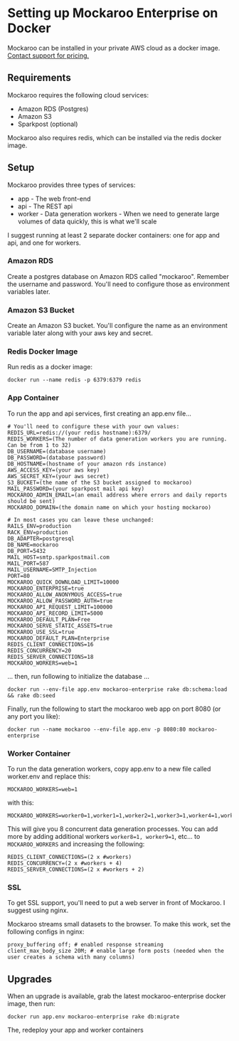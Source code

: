 # Setting up Mockaroo Enterprise on Docker

Mockaroo can be installed in your private AWS cloud as a docker image.  [Contact support for pricing.](https://mockaroo.com/comments/new)

## Requirements

Mockaroo requires the following cloud services:

* Amazon RDS (Postgres)
* Amazon S3
* Sparkpost (optional)

Mockaroo also requires redis, which can be installed via the redis docker image.

## Setup

Mockaroo provides three types of services:

* app - The web front-end
* api - The REST api
* worker - Data generation workers - When we need to generate large volumes of data quickly, this is what we'll scale

I suggest running at least 2 separate docker containers: one for app and api, and one for workers.

### Amazon RDS

Create a postgres database on Amazon RDS called "mockaroo".  Remember the username and password.  You'll need to configure those as environment variables later.

### Amazon S3 Bucket

Create an Amazon S3 bucket.  You'll configure the name as an environment variable later along with your aws key and secret.

### Redis Docker Image

Run redis as a docker image:

```
docker run --name redis -p 6379:6379 redis
```

### App Container

To run the app and api services, first creating an app.env file...

```
# You'll need to configure these with your own values:
REDIS_URL=redis://(your redis hostname):6379/
REDIS_WORKERS=(The number of data generation workers you are running.  Can be from 1 to 32)
DB_USERNAME=(database username)
DB_PASSWORD=(database password)
DB_HOSTNAME=(hostname of your amazon rds instance)
AWS_ACCESS_KEY=(your aws key)
AWS_SECRET_KEY=(your aws secret)
S3_BUCKET=(the name of the S3 bucket assigned to mockaroo)
MAIL_PASSWORD=(your sparkpost mail api key)
MOCKAROO_ADMIN_EMAIL=(an email address where errors and daily reports should be sent)
MOCKAROO_DOMAIN=(the domain name on which your hosting mockaroo)  

# In most cases you can leave these unchanged:
RAILS_ENV=production
RACK_ENV=production
DB_ADAPTER=postgresql
DB_NAME=mockaroo
DB_PORT=5432
MAIL_HOST=smtp.sparkpostmail.com
MAIL_PORT=587
MAIL_USERNAME=SMTP_Injection
PORT=80
MOCKAROO_QUICK_DOWNLOAD_LIMIT=10000
MOCKAROO_ENTERPRISE=true
MOCKAROO_ALLOW_ANONYMOUS_ACCESS=true
MOCKAROO_ALLOW_PASSWORD_AUTH=true
MOCKAROO_API_REQUEST_LIMIT=100000
MOCKAROO_API_RECORD_LIMIT=5000
MOCKAROO_DEFAULT_PLAN=Free
MOCKAROO_SERVE_STATIC_ASSETS=true
MOCKAROO_USE_SSL=true
MOCKAROO_DEFAULT_PLAN=Enterprise
REDIS_CLIENT_CONNECTIONS=16
REDIS_CONCURRENCY=20
REDIS_SERVER_CONNECTIONS=18
MOCKAROO_WORKERS=web=1
```
... then, run following to initialize the database ...

```
docker run --env-file app.env mockaroo-enterprise rake db:schema:load && rake db:seed
```

Finally, run the following to start the mockaroo web app on port 8080 (or any port you like):

```
docker run --name mockaroo --env-file app.env -p 8080:80 mockaroo-enterprise
```

### Worker Container

To run the data generation workers, copy app.env to a new file called worker.env and replace this:

```
MOCKAROO_WORKERS=web=1
```

with this:

```
MOCKAROO_WORKERS=worker0=1,worker1=1,worker2=1,worker3=1,worker4=1,worker5=1,worker6=1,worker7=1
```

This will give you 8 concurrent data generation processes.  You can add more by adding additional workers `worker8=1, worker9=1`, etc... to `MOCKAROO_WORKERS` and increasing the following:

```
REDIS_CLIENT_CONNECTIONS=(2 x #workers)
REDIS_CONCURRENCY=(2 x #workers + 4)
REDIS_SERVER_CONNECTIONS=(2 x #workers + 2)
```

### SSL

To get SSL support, you'll need to put a web server in front of Mockaroo.  I suggest using nginx.

Mockaroo streams small datasets to the browser.  To make this work, set the following configs in nginx:

```
proxy_buffering off; # enabled response streaming
client_max_body_size 20M; # enable large form posts (needed when the user creates a schema with many columns)
```

## Upgrades

When an upgrade is available, grab the latest mockaroo-enterprise docker image, then run:

```
docker run app.env mockaroo-enterprise rake db:migrate
```

The, redeploy your app and worker containers

